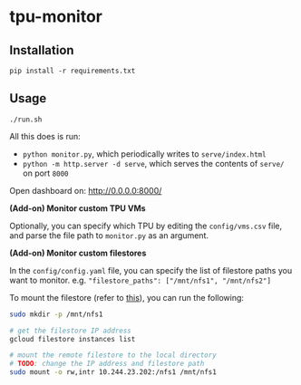 # tpu-monitor

## Installation

```
pip install -r requirements.txt
```

## Usage
```
./run.sh
```

All this does is run:
- `python monitor.py`, which periodically writes to `serve/index.html`
- `python -m http.server -d serve`, which serves the contents of `serve/` on port `8000`

Open dashboard on: http://0.0.0.0:8000/


**(Add-on) Monitor custom TPU VMs**

Optionally, you can specify which TPU by editing the `config/vms.csv` file, and parse the file path to `monitor.py` as an argument.

**(Add-on) Monitor custom filestores**

In the `config/config.yaml` file, you can specify the list of filestore paths you want to monitor. e.g. `"filestore_paths": ["/mnt/nfs1", "/mnt/nfs2"]`

To mount the filestore (refer to [this](https://cloud.google.com/filestore/docs/mounting-fileshares)), you can run the following:
```bash
sudo mkdir -p /mnt/nfs1

# get the filestore IP address
gcloud filestore instances list

# mount the remote filestore to the local directory
# TODO: change the IP address and filestore path
sudo mount -o rw,intr 10.244.23.202:/nfs1 /mnt/nfs1
```
